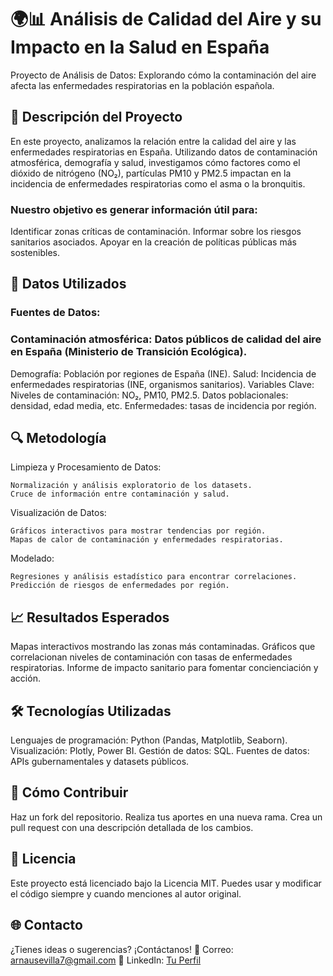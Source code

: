 # 🌍📊 Análisis de Calidad del Aire y su Impacto en la Salud en España


Proyecto de Análisis de Datos: Explorando cómo la contaminación del aire afecta las enfermedades respiratorias en la población española.

## 🚀 Descripción del Proyecto
  En este proyecto, analizamos la relación entre la calidad del aire y las enfermedades respiratorias en España.
  Utilizando datos de contaminación atmosférica, demografía y salud, investigamos cómo factores como el dióxido de nitrógeno (NO₂), partículas PM10 y PM2.5 impactan en la incidencia de enfermedades respiratorias como el asma o la bronquitis.

### Nuestro objetivo es generar información útil para:

  Identificar zonas críticas de contaminación.
  Informar sobre los riesgos sanitarios asociados.
  Apoyar en la creación de políticas públicas más sostenibles.
## 📂 Datos Utilizados
### Fuentes de Datos:
### Contaminación atmosférica: Datos públicos de calidad del aire en España (Ministerio de Transición Ecológica).
Demografía: Población por regiones de España (INE).
Salud: Incidencia de enfermedades respiratorias (INE, organismos sanitarios).
Variables Clave:
Niveles de contaminación: NO₂, PM10, PM2.5.
Datos poblacionales: densidad, edad media, etc.
Enfermedades: tasas de incidencia por región.
## 🔍 Metodología
  Limpieza y Procesamiento de Datos:

    Normalización y análisis exploratorio de los datasets.
    Cruce de información entre contaminación y salud.
  Visualización de Datos:

    Gráficos interactivos para mostrar tendencias por región.
    Mapas de calor de contaminación y enfermedades respiratorias.
  Modelado:

    Regresiones y análisis estadístico para encontrar correlaciones.
    Predicción de riesgos de enfermedades por región.
## 📈 Resultados Esperados
  Mapas interactivos mostrando las zonas más contaminadas.
  Gráficos que correlacionan niveles de contaminación con tasas de enfermedades respiratorias.
  Informe de impacto sanitario para fomentar concienciación y acción.
## 🛠️ Tecnologías Utilizadas
  Lenguajes de programación: Python (Pandas, Matplotlib, Seaborn).
  Visualización: Plotly, Power BI.
  Gestión de datos: SQL.
  Fuentes de datos: APIs gubernamentales y datasets públicos.
## 🌟 Cómo Contribuir
  Haz un fork del repositorio.
  Realiza tus aportes en una nueva rama.
  Crea un pull request con una descripción detallada de los cambios.
## 📜 Licencia
  Este proyecto está licenciado bajo la Licencia MIT. Puedes usar y modificar el código siempre y cuando menciones al autor original.

## 🌐 Contacto
  ¿Tienes ideas o sugerencias? ¡Contáctanos!
📧 Correo: arnausevilla7@gmail.com
💼 LinkedIn: [Tu Perfil](https://www.linkedin.com/in/arnau-sevilla-22162b206/)
